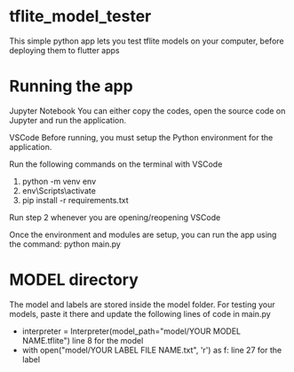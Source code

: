 # tflite_model_tester
 This simple python app lets you test tflite models on your computer, before deploying them to flutter apps

# Running the app

Jupyter Notebook
You can either copy the codes, open the source code on Jupyter and run the application.

VSCode
Before running, you must setup the Python environment for the application.

Run the following commands on the terminal with VSCode
1. python -m venv env
2. env\Scripts\activate
3. pip install -r requirements.txt

Run step 2 whenever you are opening/reopening VSCode

Once the environment and modules are setup, you can run the app using the command: python main.py

# MODEL directory
The model and labels are stored inside the model folder. For testing your models, paste it there and update the following lines of code in main.py

* interpreter = Interpreter(model_path="model/YOUR MODEL NAME.tflite") line 8 for the model
* with open("model/YOUR LABEL FILE NAME.txt", 'r') as f: line 27 for the label